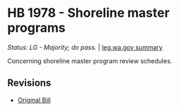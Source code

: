 # HB 1978 - Shoreline master programs
*Status: LG - Majority; do pass.* | [leg.wa.gov summary](https://app.leg.wa.gov/billsummary?BillNumber=1978&Year=2021)

Concerning shoreline master program review schedules.

## Revisions
* [Original Bill](1/)